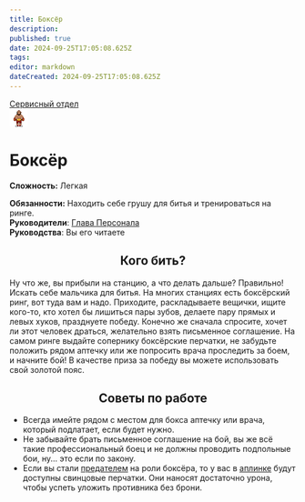 ```yaml
---
title: Боксёр
description: 
published: true
date: 2024-09-25T17:05:08.625Z
tags: 
editor: markdown
dateCreated: 2024-09-25T17:05:08.625Z
---
```


<div id="gif-container"></div>
<div style="display: flex; justify-content: center;">
<div class="roles-passport serv">
  <div class="title serv"><a href="/roles/servicedepartment">Сервисный отдел</a></div>
  <div>
    <div><div><img src="/roles/boxer.png" id="img"></div></div>
  <div><div>
    <h1>Боксёр</h1>
    <p><strong>Сложность:</strong> Легкая</p>
    <strong>Обязанности:</strong> Находить себе грушу для битья и тренироваться на ринге.<br>
    <b>Руководители</b>: <a href="/roles/headofpersonnel">Глава Персонала</a><br>
    <b>Руководства</b>: Вы его читаете
  </div></div>
  </div>
</div>
</div>

## <center>Кого бить?

Ну что же, вы прибыли на станцию, а что делать дальше? Правильно! Искать себе мальчика для битья. На многих станциях есть боксёрский ринг, вот туда вам и надо. Приходите, раскладываете вещички, ищите кого-то, кто хотел бы лишиться пары зубов, делаете пару прямых и левых хуков, празднуете победу. Конечно же сначала спросите, хочет ли этот человек драться, желательно взять письменное соглашение. На самом ринге выдайте сопернику боксёрские перчатки, не забудьте положить рядом аптечку или же попросить врача проследить за боем, и начните бой! В качестве приза за победу вы можете использовать свой золотой пояс.

## <center>Советы по работе

- Всегда имейте рядом с местом для бокса аптечку или врача, который подлатает, если будет нужно.
- Не забывайте брать письменное соглашение на бой, вы же всё такие профессиональный боец и не должны проводить подпольные бои, ну... это если по закону.
- Если вы стали [предателем](/roles/traitor) на роли боксёра, то у вас в <a href="/guides/uplink">аплинке</a> будут доступны свинцовые перчатки. Они наносят достаточно урона, чтобы успеть уложить противника без брони.

<div class="table"></div>